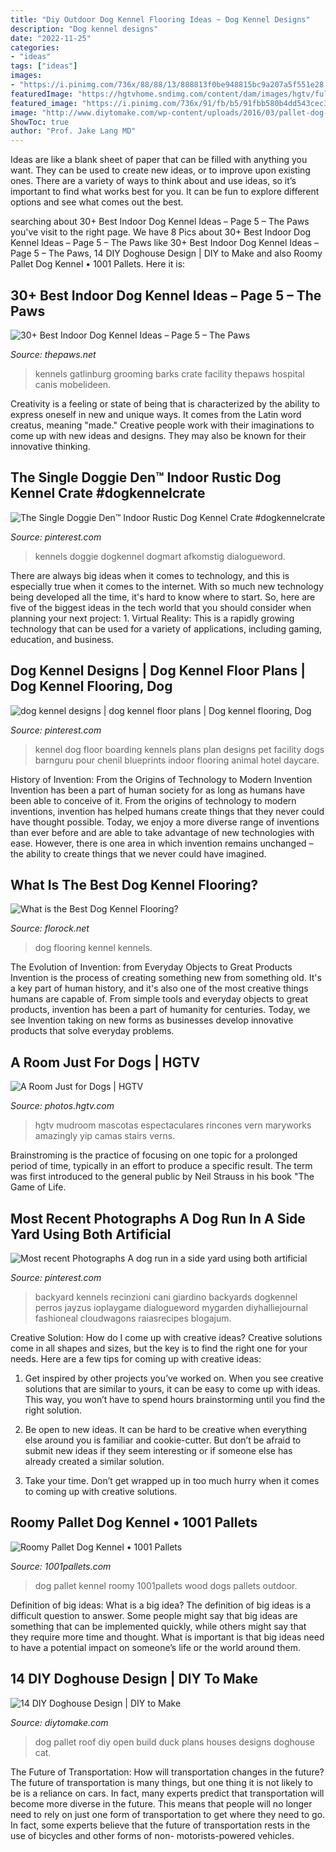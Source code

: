 ```yaml
---
title: "Diy Outdoor Dog Kennel Flooring Ideas ~ Dog Kennel Designs"
description: "Dog kennel designs"
date: "2022-11-25"
categories:
- "ideas"
tags: ["ideas"]
images:
- "https://i.pinimg.com/736x/88/88/13/888813f0be948815bc9a207a5f551e28.jpg"
featuredImage: "https://hgtvhome.sndimg.com/content/dam/images/hgtv/fullset/2014/2/12/0/RX-HGMAG001_Verns-Dogs-036-d-3x4.jpg.rend.hgtvcom.966.1288.suffix/1400953437459.jpeg"
featured_image: "https://i.pinimg.com/736x/91/fb/b5/91fbb580b4dd543cec32c128e2de4fa0.jpg"
image: "http://www.diytomake.com/wp-content/uploads/2016/03/pallet-dog-house-design-2.jpg"
ShowToc: true
author: "Prof. Jake Lang MD"
---
```



Ideas are like a blank sheet of paper that can be filled with anything you want. They can be used to create new ideas, or to improve upon existing ones. There are a variety of ways to think about and use ideas, so it’s important to find what works best for you. It can be fun to explore different options and see what comes out the best.

	

		
searching about 30+ Best Indoor Dog Kennel Ideas – Page 5 – The Paws you've visit to the right page. We have 8 Pics about 30+ Best Indoor Dog Kennel Ideas – Page 5 – The Paws like 30+ Best Indoor Dog Kennel Ideas – Page 5 – The Paws, 14 DIY Doghouse Design | DIY to Make and also Roomy Pallet Dog Kennel • 1001 Pallets. Here it is:
		
    
## 30+ Best Indoor Dog Kennel Ideas – Page 5 – The Paws

<img loading=lazy src="https://www.thepaws.net/wp-content/uploads/2018/10/indoor-dog-kennel-idea-36.jpg" onerror="this.onerror=null;this.src='https://tse3.mm.bing.net/th?id=OIP.WPxlTYX62YCXFe1p1ScT-QHaFj&amp;pid=15.1';" alt="30+ Best Indoor Dog Kennel Ideas – Page 5 – The Paws">

_Source: thepaws.net_

>kennels gatlinburg grooming barks crate facility thepaws hospital canis mobelideen. 

	

Creativity is a feeling or state of being that is characterized by the ability to express oneself in new and unique ways. It comes from the Latin word creatus, meaning "made." Creative people work with their imaginations to come up with new ideas and designs. They may also be known for their innovative thinking.

    
## The Single Doggie Den™ Indoor Rustic Dog Kennel Crate #dogkennelcrate

<img loading=lazy src="https://i.pinimg.com/736x/88/88/13/888813f0be948815bc9a207a5f551e28.jpg" onerror="this.onerror=null;this.src='https://tse3.mm.bing.net/th?id=OIP.LvSOods0QeiKgbZJu8qPuAHaJG&amp;pid=15.1';" alt="The Single Doggie Den™ Indoor Rustic Dog Kennel Crate #dogkennelcrate">

_Source: pinterest.com_

>kennels doggie dogkennel dogmart afkomstig dialogueword. 

	

There are always big ideas when it comes to technology, and this is especially true when it comes to the internet. With so much new technology being developed all the time, it's hard to know where to start. So, here are five of the biggest ideas in the tech world that you should consider when planning your next project: 1. Virtual Reality: This is a rapidly growing technology that can be used for a variety of applications, including gaming, education, and business.

    
## Dog Kennel Designs | Dog Kennel Floor Plans | Dog Kennel Flooring, Dog

<img loading=lazy src="https://i.pinimg.com/736x/2e/82/33/2e82331fe8814ca92fa652035c539988.jpg" onerror="this.onerror=null;this.src='https://tse4.mm.bing.net/th?id=OIP.iwkkIk3w14EcQ19iJ4hPRwAAAA&amp;pid=15.1';" alt="dog kennel designs | dog kennel floor plans | Dog kennel flooring, Dog">

_Source: pinterest.com_

>kennel dog floor boarding kennels plans plan designs pet facility dogs barnguru pour chenil blueprints indoor flooring animal hotel daycare. 

	

History of Invention: From the Origins of Technology to Modern Invention
Invention has been a part of human society for as long as humans have been able to conceive of it. From the origins of technology to modern inventions, invention has helped humans create things that they never could have thought possible. Today, we enjoy a more diverse range of inventions than ever before and are able to take advantage of new technologies with ease. However, there is one area in which invention remains unchanged – the ability to create things that we never could have imagined.

    
## What Is The Best Dog Kennel Flooring?

<img loading=lazy src="http://www.florock.net/wp-content/uploads/2016/08/durable-flooring-for-dog-kennels-768x1024.jpg" onerror="this.onerror=null;this.src='https://tse2.mm.bing.net/th?id=OIP.6q3k7ZGFP_Wt0Lx4Bgb6-QHaJ4&amp;pid=15.1';" alt="What is the Best Dog Kennel Flooring?">

_Source: florock.net_

>dog flooring kennel kennels. 

	

The Evolution of Invention: from Everyday Objects to Great Products
Invention is the process of creating something new from something old. It's a key part of human history, and it's also one of the most creative things humans are capable of. From simple tools and everyday objects to great products, invention has been a part of humanity for centuries. Today, we see Invention taking on new forms as businesses develop innovative products that solve everyday problems.

    
## A Room Just For Dogs | HGTV

<img loading=lazy src="https://hgtvhome.sndimg.com/content/dam/images/hgtv/fullset/2014/2/12/0/RX-HGMAG001_Verns-Dogs-036-d-3x4.jpg.rend.hgtvcom.966.1288.suffix/1400953437459.jpeg" onerror="this.onerror=null;this.src='https://tse3.mm.bing.net/th?id=OIP.I939WrUEvKNVp3CajqudcAHaJ4&amp;pid=15.1';" alt="A Room Just for Dogs | HGTV">

_Source: photos.hgtv.com_

>hgtv mudroom mascotas espectaculares rincones vern maryworks amazingly yip camas stairs verns. 

	

Brainstroming is the practice of focusing on one topic for a prolonged period of time, typically in an effort to produce a specific result. The term was first introduced to the general public by Neil Strauss in his book "The Game of Life.

    
## Most Recent Photographs A Dog Run In A Side Yard Using Both Artificial

<img loading=lazy src="https://i.pinimg.com/736x/91/fb/b5/91fbb580b4dd543cec32c128e2de4fa0.jpg" onerror="this.onerror=null;this.src='https://tse3.mm.bing.net/th?id=OIP.amOwWBFRvSv-B0iLjOv7zQHaHb&amp;pid=15.1';" alt="Most recent Photographs A dog run in a side yard using both artificial">

_Source: pinterest.com_

>backyard kennels recinzioni cani giardino backyards dogkennel perros jayzus ioplaygame dialogueword mygarden diyhalliejournal fashioneal cloudwagons raiasrecipes blogajum. 

	

Creative Solution: How do I come up with creative ideas?
Creative solutions come in all shapes and sizes, but the key is to find the right one for your needs. Here are a few tips for coming up with creative ideas:
1. Get inspired by other projects you’ve worked on. When you see creative solutions that are similar to yours, it can be easy to come up with ideas. This way, you won’t have to spend hours brainstorming until you find the right solution.

2. Be open to new ideas. It can be hard to be creative when everything else around you is familiar and cookie-cutter. But don’t be afraid to submit new ideas if they seem interesting or if someone else has already created a similar solution.

3. Take your time. Don’t get wrapped up in too much hurry when it comes to coming up with creative solutions.

    
## Roomy Pallet Dog Kennel • 1001 Pallets

<img loading=lazy src="https://www.1001pallets.com/wp-content/uploads/2016/07/1001pallets.com-roomy-pallet-dog-kennel-4-600x450.jpg" onerror="this.onerror=null;this.src='https://tse4.mm.bing.net/th?id=OIP.Ed6dNV24WukG0pVqnBAqTgHaFj&amp;pid=15.1';" alt="Roomy Pallet Dog Kennel • 1001 Pallets">

_Source: 1001pallets.com_

>dog pallet kennel roomy 1001pallets wood dogs pallets outdoor. 

	

Definition of big ideas: What is a big idea?
The definition of big ideas is a difficult question to answer. Some people might say that big ideas are something that can be implemented quickly, while others might say that they require more time and thought. What is important is that big ideas need to have a potential impact on someone’s life or the world around them.

    
## 14 DIY Doghouse Design | DIY To Make

<img loading=lazy src="http://www.diytomake.com/wp-content/uploads/2016/03/pallet-dog-house-design-2.jpg" onerror="this.onerror=null;this.src='https://tse2.mm.bing.net/th?id=OIP.ArPfPkuxSlQdpgyxNOGxNwHaJ3&amp;pid=15.1';" alt="14 DIY Doghouse Design | DIY to Make">

_Source: diytomake.com_

>dog pallet roof diy open build duck plans houses designs doghouse cat. 

	

The Future of Transportation: How will transportation changes in the future?
The future of transportation is many things, but one thing it is not likely to be is a reliance on cars. In fact, many experts predict that transportation will become more diverse in the future. This means that people will no longer need to rely on just one form of transportation to get where they need to go. In fact, some experts believe that the future of transportation rests in the use of bicycles and other forms of non- motorists-powered vehicles.


